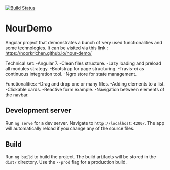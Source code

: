 [![Build Status](https://travis-ci.com/NoorKrichen/nour-demo.svg?token=CSQ66XizRQksiBMQPuMx&branch=master)](https://travis-ci.com/NoorKrichen/nour-demo)

# NourDemo

Angular project that demonstrates a bunch of very used functionalities and some technologies. It can be visited via this link : https://noorkrichen.github.io/nour-demo/


Technical set:
-Angular 7.
-Clean files structure.
-Lazy loading and preload all modules strategy.
-Bootstrap for page structuring.
-Travis-ci as continuous integration tool.
-Ngrx store for state management.

Functionalities:
-Drag and drop one or many files.
-Adding elements to a list.
-Clickable cards.
-Reactive form example.
-Navigation between elements of the navbar.

## Development server

Run `ng serve` for a dev server. Navigate to `http://localhost:4200/`. The app will automatically reload if you change any of the source files.


## Build

Run `ng build` to build the project. The build artifacts will be stored in the `dist/` directory. Use the `--prod` flag for a production build.

